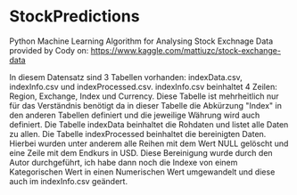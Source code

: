 # StockPredictions
Python Machine Learning Algorithm for Analysing Stock Exchnage Data provided by Cody on: https://www.kaggle.com/mattiuzc/stock-exchange-data

In diesem Datensatz sind 3 Tabellen vorhanden: indexData.csv, indexInfo.csv und indexProcessed.csv. indexInfo.csv beinhaltet 4 Zeilen: Region, Exchange, Index und Currency. Diese Tabelle ist mehrheitlich nur für das Verständnis benötigt da in dieser Tabelle die Abkürzung "Index" in den anderen Tabellen definiert und die jeweilige Währung wird auch definiert. Die Tabelle indexData beinhaltet die Rohdaten und listet alle Daten zu allen. Die Tabelle indexProcessed beinhaltet die bereinigten Daten. Hierbei wurden unter anderem alle Reihen mit dem Wert NULL gelöscht und eine Zeile mit dem Endkurs in USD. Diese Bereinigung wurde durch den Autor durchgeführt, ich habe dann noch die Indexe von einem Kategorischen Wert in einen Numerischen Wert umgewandelt und diese auch im indexInfo.csv geändert.